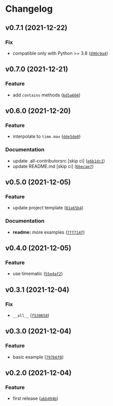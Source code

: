 # Changelog

<!--next-version-placeholder-->

## v0.7.1 (2021-12-22)
### Fix
* compatible only with Python >= 3.8 ([`d90c9a4`](https://github.com/MicaelJarniac/timeranges/commit/d90c9a48f008cf4fd52eec03c7eb291c99a2f1b6))

## v0.7.0 (2021-12-21)
### Feature
* add `contains` methods ([`6d5a604`](https://github.com/MicaelJarniac/timeranges/commit/6d5a604e8588de3ee0b0ab7d53add0bce39f2878))

## v0.6.0 (2021-12-20)
### Feature
* interpolate to `time.max` ([`dde5de0`](https://github.com/MicaelJarniac/timeranges/commit/dde5de017345638f5657e902b12ff4ba22d570ed))

### Documentation
* update .all-contributorsrc [skip ci] ([`e6b1dc1`](https://github.com/MicaelJarniac/timeranges/commit/e6b1dc15ac38d63528b6bed29d49f9b33e480392))
* update README.md [skip ci] ([`6becae7`](https://github.com/MicaelJarniac/timeranges/commit/6becae7573fcfaed93e451120f27a9b53e298375))

## v0.5.0 (2021-12-05)
### Feature
* update project template ([`81a65b4`](https://github.com/MicaelJarniac/timeranges/commit/81a65b401acf469442445c9b349a71fe6f1121d1))

### Documentation
* **readme:** more examples ([`7ff714f`](https://github.com/MicaelJarniac/timeranges/commit/7ff714f38aab3ba6cebc7ffac8b93b50aec0a077))

## v0.4.0 (2021-12-05)
### Feature
* use timematic ([`55e4af2`](https://github.com/MicaelJarniac/timeranges/commit/55e4af232dbd5e02bd17f28f5796ad0ee4f0076e))

## v0.3.1 (2021-12-04)
### Fix
* `__all__` ([`f530658`](https://github.com/MicaelJarniac/timeranges/commit/f530658625f75aca8721677415232383ec5d4f93))

## v0.3.0 (2021-12-04)
### Feature
* basic example ([`797b6f0`](https://github.com/MicaelJarniac/timeranges/commit/797b6f098f51e667c86bec15927842569a164b4c))

## v0.2.0 (2021-12-04)
### Feature
* first release ([`abb494b`](https://github.com/MicaelJarniac/timeranges/commit/abb494bd9d50a3a68c8820f67a3927dc0bdb613d))
